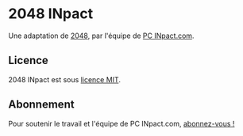 # 2048 INpact
Une adaptation de [2048](http://gabrielecirulli.github.io/2048/), par l'équipe de [PC INpact.com](http://www.pcinpact.com).

## Licence
2048 INpact est sous [licence MIT](https://github.com/davidpci/2048-INpact/blob/master/LICENSE.txt).

## Abonnement
Pour soutenir le travail et l'équipe de PC INpact.com, [abonnez-vous !](http://www.pcinpact.com/abonnement)
